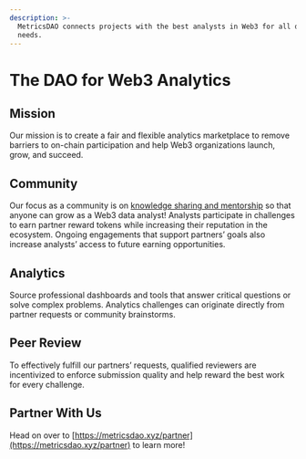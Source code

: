 ```yaml
---
description: >-
  MetricsDAO connects projects with the best analysts in Web3 for all data
  needs.
---
```


# The DAO for Web3 Analytics

## Mission

Our mission is to create a fair and flexible analytics marketplace to remove barriers to on-chain participation and help Web3 organizations launch, grow, and succeed.

## **Community**

Our focus as a community is on [knowledge sharing and mentorship](education/education-overview.md) so that anyone can grow as a Web3 data analyst! Analysts participate in challenges to earn partner reward tokens while increasing their reputation in the ecosystem. Ongoing engagements that support partners’ goals also increase analysts’ access to future earning opportunities.&#x20;

## **Analytics**

Source professional dashboards and tools that answer critical questions or solve complex problems. Analytics challenges can originate directly from partner requests or community brainstorms.

## **Peer Review**

To effectively fulfill our partners’ requests, qualified reviewers are incentivized to enforce submission quality and help reward the best work for every challenge.

## **Partner With Us**

Head on over to [https://metricsdao.xyz/partner](https://metricsdao.xyz/partner) to learn more!
